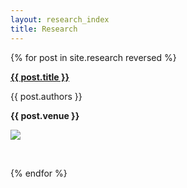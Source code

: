 ```yaml
---
layout: research_index
title: Research
---
```

{% for post in site.research reversed %}

<div>
  <span>
  <p><b><a href="{{ post.url }}">{{ post.title }}</a></b></p> 
  <p>{{ post.authors }}</p>
  <p><b>{{ post.venue }}</b></p>
  </span>
  <a href="{{ post.url }}"><img src="{{post.thumbnail}}"></a>
</div>
  <p><br/></p>

{% endfor %}
